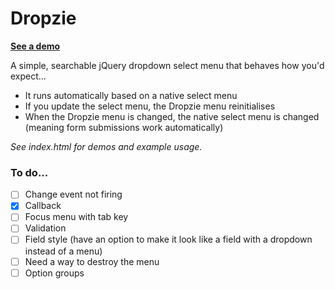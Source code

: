 # Dropzie

**[See a demo](https://jeremyblaze.github.io/Dropzie/)**

A simple, searchable jQuery dropdown select menu that behaves how you'd expect...

- It runs automatically based on a native select menu
- If you update the select menu, the Dropzie menu reinitialises
- When the Dropzie menu is changed, the native select menu is changed (meaning form submissions work automatically)

_See index.html for demos and example usage._

### To do...

- [ ] Change event not firing
- [x] Callback
- [ ] Focus menu with tab key
- [ ] Validation
- [ ] Field style (have an option to make it look like a field with a dropdown instead of a menu)
- [ ] Need a way to destroy the menu
- [ ] Option groups